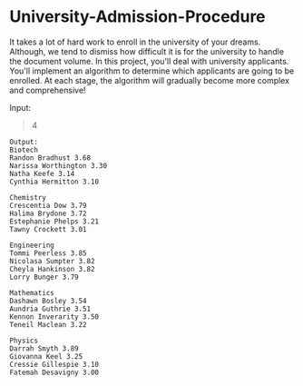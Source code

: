 # University-Admission-Procedure
It takes a lot of hard work to enroll in the university of your dreams. Although, we tend to dismiss how difficult it is for the university to handle the document volume. In this project, you'll deal with university applicants. You'll implement an algorithm to determine which applicants are going to be enrolled. At each stage, the algorithm will gradually become more complex and comprehensive!

Input:
> 4

```
Output:
Biotech
Randon Bradhust 3.68
Narissa Worthington 3.30
Natha Keefe 3.14
Cynthia Hermitton 3.10

Chemistry
Crescentia Dow 3.79
Halima Brydone 3.72
Estephanie Phelps 3.21
Tawny Crockett 3.01

Engineering
Tommi Peerless 3.85
Nicolasa Sumpter 3.82
Cheyla Hankinson 3.82
Lorry Bunger 3.79

Mathematics
Dashawn Bosley 3.54
Aundria Guthrie 3.51
Kennon Inverarity 3.50
Teneil Maclean 3.22

Physics
Darrah Smyth 3.89
Giovanna Keel 3.25
Cressie Gillespie 3.10
Fatemah Desavigny 3.00
```

